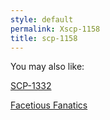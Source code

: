 ```yaml
---
style: default
permalink: Xscp-1158
title: scp-1158
---
```

You may also like:

[SCP-1332](http://scp-wiki.net/scp-1332)

[Facetious Fanatics](http://scp-wiki.net/facetious-fanatics)
